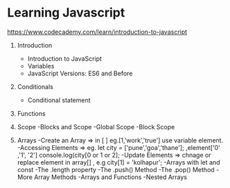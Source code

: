 # Learning Javascript

https://www.codecademy.com/learn/introduction-to-javascript

1. Introduction
    - Introduction to JavaScript
    - Variables
    - JavaScript Versions: ES6 and Before

2. Conditionals
    - Conditional statement
       


3. Functions
4. Scope
   -Blocks and Scope
   -Global Scope
   -Block Scope
6. Arrays
   -Create an Array => in [ ] eg.[1,'work','true'] use variable element.
   -Accessing Elements => eg. let city = ['pune','goa','thane']; ,element['0' ,'1', '2']
                              console.log(city[0 or 1 or 2]; 
   -Update Elements => chnage or replace element in array[] , e.g city[1] = 'kolhapur';
   -Arrays with let and const
   -The .length property
   -The .push() Method
   -The .pop() Method
   -More Array Methods
   -Arrays and Functions
   -Nested Arrays
